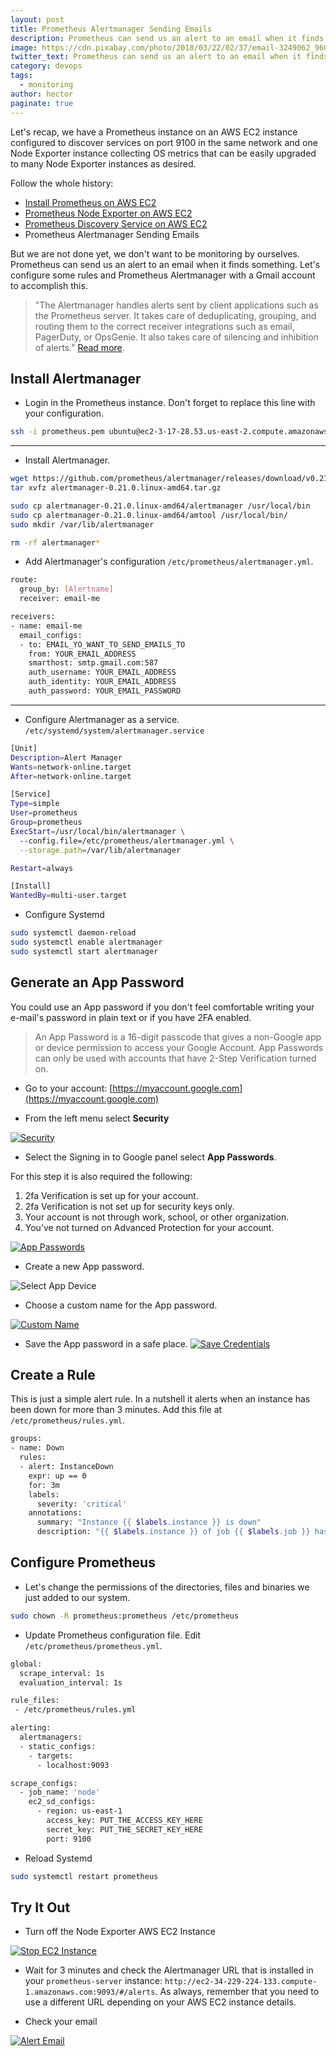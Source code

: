 ```yaml
---
layout: post
title: Prometheus Alertmanager Sending Emails
description: Prometheus can send us an alert to an email when it finds something. Let's configure some rules and Prometheus Alertmanager with a Gmail account. 
image: https://cdn.pixabay.com/photo/2018/03/22/02/37/email-3249062_960_720.png
twitter_text: Prometheus can send us an alert to an email when it finds something. Let's configure some rules and Prometheus Alertmanager with a Gmail account. 
category: devops
tags:
  - monitoring
author: hector
paginate: true
---
```


Let's recap, we have a Prometheus instance on an AWS EC2 instance configured to discover services on port 9100 in the same network and one Node Exporter instance collecting OS metrics that can be easily upgraded to many Node Exporter instances as desired. 

Follow the whole history:
* [Install Prometheus on AWS EC2](https://codewizardly.com/prometheus-on-aws-ec2-part1)
* [Prometheus Node Exporter on AWS EC2](https://codewizardly.com/prometheus-on-aws-ec2-part2)
* [Prometheus Discovery Service on AWS EC2](https://codewizardly.com/prometheus-on-aws-ec2-part3)
* Prometheus Alertmanager Sending Emails

But we are not done yet, we don't want to be monitoring by ourselves. Prometheus can send us an alert to an email when it finds something. Let's configure some rules and Prometheus Alertmanager with a Gmail account to accomplish this.

> "The Alertmanager handles alerts sent by client applications such as the Prometheus server. It takes care of deduplicating, grouping, and routing them to the correct receiver integrations such as email, PagerDuty, or OpsGenie. It also takes care of silencing and inhibition of alerts." [Read more](https://github.com/prometheus/alertmanager).

## Install Alertmanager

* Login in the Prometheus instance. Don't forget to replace this line with your configuration. 

```bash
ssh -i prometheus.pem ubuntu@ec2-3-17-28.53.us-east-2.compute.amazonaws.com
```

---
* Install Alertmanager.

```bash
wget https://github.com/prometheus/alertmanager/releases/download/v0.21.0/alertmanager-0.21.0.linux-amd64.tar.gz
tar xvfz alertmanager-0.21.0.linux-amd64.tar.gz

sudo cp alertmanager-0.21.0.linux-amd64/alertmanager /usr/local/bin
sudo cp alertmanager-0.21.0.linux-amd64/amtool /usr/local/bin/
sudo mkdir /var/lib/alertmanager

rm -rf alertmanager*
```

* Add Alertmanager's configuration `/etc/prometheus/alertmanager.yml`.

```bash
route:
  group_by: [Alertname]
  receiver: email-me

receivers:
- name: email-me
  email_configs:
  - to: EMAIL_YO_WANT_TO_SEND_EMAILS_TO
    from: YOUR_EMAIL_ADDRESS
    smarthost: smtp.gmail.com:587
    auth_username: YOUR_EMAIL_ADDRESS
    auth_identity: YOUR_EMAIL_ADDRESS
    auth_password: YOUR_EMAIL_PASSWORD
```

---
* Configure Alertmanager as a service. `/etc/systemd/system/alertmanager.service`

```bash
[Unit]
Description=Alert Manager
Wants=network-online.target
After=network-online.target

[Service]
Type=simple
User=prometheus
Group=prometheus
ExecStart=/usr/local/bin/alertmanager \
  --config.file=/etc/prometheus/alertmanager.yml \
  --storage.path=/var/lib/alertmanager

Restart=always

[Install]
WantedBy=multi-user.target
```

* Configure Systemd

```bash
sudo systemctl daemon-reload
sudo systemctl enable alertmanager
sudo systemctl start alertmanager
```

## Generate an App Password
You could use an App password if you don't feel comfortable writing your e-mail's password in plain text or if you have 2FA enabled. 
> An App Password is a 16-digit passcode that gives a non-Google app or device permission to access your Google Account. App Passwords can only be used with accounts that have 2-Step Verification turned on.


* Go to your account: [https://myaccount.google.com](https://myaccount.google.com)

* From the left menu select **Security**

[![Security](https://hndoss-blog-bucket.s3.amazonaws.com/prometheus-on-aws-ec2/24-security.png)](https://hndoss-blog-bucket.s3.amazonaws.com/prometheus-on-aws-ec2/24-security.png)

* Select the Signing in to Google panel select **App Passwords**. 

For this step it is also required the following:
1. 2fa Verification is set up for your account.
1. 2fa Verification is not set up for security keys only.
1. Your account is not through work, school, or other organization.
1. You’ve not turned on Advanced Protection for your account.

[![App Passwords](https://hndoss-blog-bucket.s3.amazonaws.com/prometheus-on-aws-ec2/25-app-passwords.png)](https://hndoss-blog-bucket.s3.amazonaws.com/prometheus-on-aws-ec2/25-app-passwords.png)

* Create a new App password.

![[Select App Device](https://hndoss-blog-bucket.s3.amazonaws.com/prometheus-on-aws-ec2/26-select-app-device.png)](https://hndoss-blog-bucket.s3.amazonaws.com/prometheus-on-aws-ec2/26-select-app-device.png)

* Choose a custom name for the App password.

[![Custom Name](https://hndoss-blog-bucket.s3.amazonaws.com/prometheus-on-aws-ec2/27-custom-name.png)](https://hndoss-blog-bucket.s3.amazonaws.com/prometheus-on-aws-ec2/27-custom-name.png)

* Save the App password in a safe place.
[![Save Credentials](https://hndoss-blog-bucket.s3.amazonaws.com/prometheus-on-aws-ec2/28-save-credentials.png)](https://hndoss-blog-bucket.s3.amazonaws.com/prometheus-on-aws-ec2/28-save-credentials.png)

## Create a Rule

This is just a simple alert rule. In a nutshell it alerts when an instance has been down for more than 3 minutes. Add this file at `/etc/prometheus/rules.yml`.

```bash
groups:
- name: Down
  rules:
  - alert: InstanceDown
    expr: up == 0
    for: 3m
    labels:
      severity: 'critical'
    annotations:
      summary: "Instance {{ $labels.instance }} is down"
      description: "{{ $labels.instance }} of job {{ $labels.job }} has been down for more than 3 minutes."
```

## Configure Prometheus

* Let's change the permissions of the directories, files and binaries we just added to our system.

```bash
sudo chown -R prometheus:prometheus /etc/prometheus
```

* Update Prometheus configuration file. Edit `/etc/prometheus/prometheus.yml`.

```bash
global:
  scrape_interval: 1s
  evaluation_interval: 1s

rule_files:
 - /etc/prometheus/rules.yml

alerting:
  alertmanagers:
  - static_configs:
    - targets:
      - localhost:9093

scrape_configs:
  - job_name: 'node'
    ec2_sd_configs:
      - region: us-east-1
        access_key: PUT_THE_ACCESS_KEY_HERE
        secret_key: PUT_THE_SECRET_KEY_HERE
        port: 9100
```

* Reload Systemd

```bash
sudo systemctl restart prometheus
```

## Try It Out

* Turn off the Node Exporter AWS EC2 Instance

[![Stop EC2 Instance](https://hndoss-blog-bucket.s3.amazonaws.com/prometheus-on-aws-ec2/29-stop-ec2-instance.png)](https://hndoss-blog-bucket.s3.amazonaws.com/prometheus-on-aws-ec2/29-stop-ec2-instance.png)

* Wait for 3 minutes and check the Alertmanager URL that is installed in your `prometheus-server` instance: `http://ec2-34-229-224-133.compute-1.amazonaws.com:9093/#/alerts`. As always, remember that you need to use a different URL depending on your AWS EC2 instance details.

* Check your email

[![Alert Email](https://hndoss-blog-bucket.s3.amazonaws.com/prometheus-on-aws-ec2/30-email.png)](https://hndoss-blog-bucket.s3.amazonaws.com/prometheus-on-aws-ec2/30-email.png)